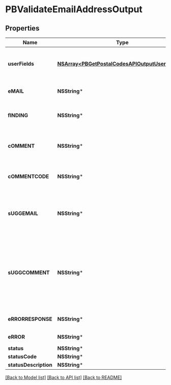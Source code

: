 # PBValidateEmailAddressOutput

## Properties
Name | Type | Description | Notes
------------ | ------------- | ------------- | -------------
**userFields** | [**NSArray&lt;PBGetPostalCodesAPIOutputUserFields&gt;***](PBGetPostalCodesAPIOutputUserFields.md) | These fields are returned, unmodified, in the user_fields section of the response. | [optional] 
**eMAIL** | **NSString*** | The email address submitted for verification. | [optional] 
**fINDING** | **NSString*** | One character code indicating the validity of the submitted email address. | [optional] 
**cOMMENT** | **NSString*** | The comment string pertaining to the result of the submitted email address. | [optional] 
**cOMMENTCODE** | **NSString*** | A short code which maps to each returned COMMENT field value. | [optional] 
**sUGGEMAIL** | **NSString*** | Suggested correction for submitted email address, if found. A suggestion will only be provided if it is valid and SafeToDeliver. | [optional] 
**sUGGCOMMENT** | **NSString*** | This field contains suggestion not SafeToDeliver when ValidateEmailAddress corrected the address and the corrected version of the email address failed one or more SafeToDeliver process checks. | [optional] 
**eRRORRESPONSE** | **NSString*** | Pre-formatted response intended to be provided to user. | [optional] 
**eRROR** | **NSString*** | Field reserved for special features only. | [optional] 
**status** | **NSString*** |  | [optional] 
**statusCode** | **NSString*** |  | [optional] 
**statusDescription** | **NSString*** |  | [optional] 

[[Back to Model list]](../README.md#documentation-for-models) [[Back to API list]](../README.md#documentation-for-api-endpoints) [[Back to README]](../README.md)


